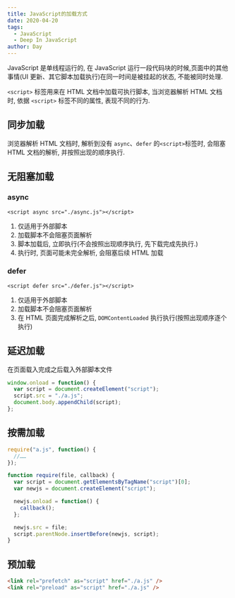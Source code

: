 ```yaml
---
title: JavaScript的加载方式
date: 2020-04-20
tags:
  - JavaScript
  - Deep In JavaScript
author: Day
---
```


JavaScript 是单线程运行的, 在 JavaScript 运行一段代码块的时候,页面中的其他事情(UI 更新、其它脚本加载执行)在同一时间是被挂起的状态, 不能被同时处理.

`<script>` 标签用来在 HTML 文档中加载可执行脚本, 当浏览器解析 HTML 文档时, 依据 `<script>` 标签不同的属性, 表现不同的行为.

## 同步加载

浏览器解析 HTML 文档时, 解析到没有 `async`、`defer` 的`<script>`标签时, 会阻塞 HTML 文档的解析, 并按照出现的顺序执行.

## 无阻塞加载

### async

`<script async src="./async.js"></script>`

1. 仅适用于外部脚本
2. 加载脚本不会阻塞页面解析
3. 脚本加载后, 立即执行(不会按照出现顺序执行, 先下载完成先执行.)
4. 执行时, 页面可能未完全解析, 会阻塞后续 HTML 加载

### defer

`<script defer src="./defer.js"></script>`

1. 仅适用于外部脚本
2. 加载脚本不会阻塞页面解析
3. 在 HTML 页面完成解析之后, `DOMContentLoaded` 执行执行(按照出现顺序逐个执行)

## 延迟加载

在页面载入完成之后载入外部脚本文件

```js
window.onload = function() {
  var script = document.createElement("script");
  script.src = "./a.js";
  document.body.appendChild(script);
};
```

## 按需加载

```js
require("a.js", function() {
  //……
});

function require(file, callback) {
  var script = document.getElementsByTagName("script")[0];
  var newjs = document.createElement("script");

  newjs.onload = function() {
    callback();
  };

  newjs.src = file;
  script.parentNode.insertBefore(newjs, script);
}
```

## 预加载

```html
<link rel="prefetch" as="script" href="./a.js" />
<link rel="preload" as="script" href="./a.js" />
```
